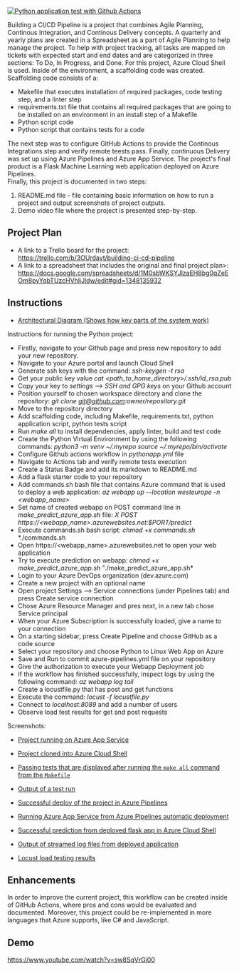 [![Python application test with Github Actions](https://github.com/sljepic/build-ci-cd-project/actions/workflows/pythonapp.yml/badge.svg)](https://github.com/sljepic/build-ci-cd-project/actions/workflows/pythonapp.yml)

Building a CI/CD Pipeline is a project that combines Agile Planning, Continous Integration, and Continous Delivery concepts. A quarterly and yearly plans are created in a Spreadsheet as a part of Agile Planning to help manage the project. To help with project tracking, all tasks are mapped on tickets with expected start and end dates and are categorized in three sections: To Do, In Progress, and Done. For this project, Azure Cloud Shell is used. Inside of the environment, a scaffolding code was created. Scaffolding code consists of a:
* Makefile that executes installation of required packages, code testing step, and a linter step
* requirements.txt file that contains all required packages that are going to be installed on an environment in an install step of a Makefile
* Python script code
* Python script that contains tests for a code   

The next step was to configure GitHub Actions to provide the Continous Integrations step and verify remote teests pass. Finally, continuous Delivery was set up using Azure Pipelines and Azure App Service. The project's final product is a Flask Machine Learning web application deployed on Azure Pipelines.  
Finally, this project is documented in two steps:
1. README.md file - file containing basic information on how to run a project and output screenshots of project outputs.
2. Demo video file where the project is presented step-by-step.

## Project Plan

* A link to a Trello board for the project: https://trello.com/b/3OUrdavt/building-ci-cd-pipeline
* A link to a spreadsheet that includes the original and final project plan>: https://docs.google.com/spreadsheets/d/1M0sbWKSYJlzaEH8bg0qZeEOm8pyYqbTUzcHVhljJldw/edit#gid=1348135932

## Instructions
  
* [Architectural Diagram (Shows how key parts of the system work)](https://github.com/sljepic/build-ci-cd-project/blob/main/screenshots/architecture_diagram.png)

Instructions for running the Python project:

* Firstly, navigate to your Github page and press new repository to add your new repository.
* Navigate to your Azure portal and launch Cloud Shell
* Generate ssh keys with the command:
    *ssh-keygen -t rsa* 
* Get your public key value
    *cat <path_to_home_directory>/.ssh/id_rsa.pub*
* Copy your key to *settings -->  SSH and GPG keys* on your Github account
* Position yourself to chosen workspace directory and clone the repository:
    *git clone git@github.com:owner/repository.git*
* Move to the repository directory
* Add scaffolding code, including Makefile, requirements.txt, python application script, python tests script
* Run *make all* to install dependencies, apply linter, build and test code
* Create the Python Virtual Environment by using the following commands:
    *python3 -m venv ~/.myrepo*
    *source ~/.myrepo/bin/activate*
* Configure Github actions workflow in *pythonapp.yml* file
* Navigate to Actions tab and verify remote tests execution
* Create a Status Badge and add its markdown to README.md
* Add a flask starter code to your repository
* Add commands.sh bash file that contains Azure command that is used to deploy a web application:
     *az webapp up --location westeurope -n <webapp_name>*
* Set name of created webapp on POST command line in *make_predict_azure_app.sh* file:  *X POST https://<webapp_name>.azurewebsites.net:$PORT/predict*
* Execute commands.sh bash script:
      *chmod +x commands.sh*
      *./commands.sh
* Open https://<webapp_name>.azurewebsites.net to open your web application
* Try to execute prediction on webapp:
      *chmod +x make_predict_azure_app.sh*
      "./make_predict_azure_app.sh*
* Login to your Azure DevOps organization (dev.azure.com)
* Create a new project with an optional name
* Open project Settings --> Service connections (under Pipelines tab) and press Create service connection
* Chose Azure Resource Manager and pres next, in a new tab chose Service principal
* When your Azure Subscription is successfully loaded, give a name to your connection
* On a starting sidebar, press Create Pipeline and choose GitHub as a code source
* Select your repository and choose Python to Linux Web App on Azure
* Save and Run to commit azure-pipelines.yml file on your repository
* Give the authorization to execute your Webapp Deployment job
* If the workflow has finished successfully, inspect logs by using the following command:
      *az webapp log tail*
* Create a locustfile.py that has post and get functions
* Execute the command:
      *locust -f locustfile.py*
* Connect to *localhost:8089* and add a number of users
* Observe load test results for get and post requests

Screenshots:

* [Project running on Azure App Service](https://github.com/sljepic/build-ci-cd-project/blob/main/screenshots/webappdeployed.PNG)

* [Project cloned into Azure Cloud Shell](https://github.com/sljepic/build-ci-cd-project/blob/main/screenshots/cloned_project.PNG)

* [Passing tests that are displayed after running the `make all` command from the `Makefile`](https://github.com/sljepic/build-ci-cd-project/blob/main/screenshots/make_all_test_success.PNG)

* [Output of a test run](https://github.com/sljepic/build-ci-cd-project/blob/main/screenshots/github_actions_pr.PNG)

* [Successful deploy of the project in Azure Pipelines](https://github.com/sljepic/build-ci-cd-project/blob/main/screenshots/azure_pipelines.PNG) 

* [Running Azure App Service from Azure Pipelines automatic deployment](https://github.com/sljepic/build-ci-cd-project/blob/main/screenshots/azure_pipelines_deploy_azure_web_app.PNG)

* [Successful prediction from deployed flask app in Azure Cloud Shell](https://github.com/sljepic/build-ci-cd-project/blob/main/screenshots/succesfull_prediction.PNG)

* [Output of streamed log files from deployed application](https://github.com/sljepic/build-ci-cd-project/blob/main/screenshots/webapp_logs_displayed.PNG)

* [Locust load testing results](https://github.com/sljepic/build-ci-cd-project/blob/main/screenshots/locust_output.PNG)



## Enhancements

In order to improve the current project, this workflow can be created inside of GitHub Actions, where pros and cons would be evaluated and documented. Moreover, this project could be re-implemented in more languages that Azure supports, like C# and JavaScript.


## Demo 

https://www.youtube.com/watch?v=sw8SqVrGi00


